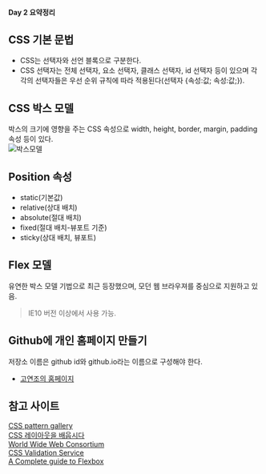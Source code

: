 #### Day 2 요약정리
##  CSS 기본 문법  
* CSS는 선택자와 선언 블록으로 구분한다.  
* CSS 선택자는 전체 선택자, 요소 선택자, 클래스 선택자, id 선택자 등이 있으며 각각의 선택자들은 우선 순위 규칙에 따라 적용된다(선택자 {속성:값; 속성:값;}).

## CSS 박스 모델
박스의 크기에 영향을 주는 CSS 속성으로 width, height, border, margin, padding 속성 등이 있다.  
![박스모델](https://mdn.mozillademos.org/files/8685/boxmodel-(3).png)  

## Position 속성
* static(기본값)
* relative(상대 배치)
* absolute(절대 배치)
* fixed(절대 배치-뷰포트 기준)
* sticky(상대 배치, 뷰포트)

## Flex 모델
유연한 박스 모델 기법으로 최근 등장했으며, 모던 웹 브라우져를 중심으로 지원하고 있음.
>IE10 버전 이상에서 사용 가능.

## Github에 개인 홈페이지 만들기
저장소 이름은 github id와 github.io라는 이름으로 구성해야 한다.
* [고연조의 홈페이지](https://koyounjo.github.io)

## 참고 사이트
[CSS pattern gallery](http://lea.verou.me/css3patterns/)  
[CSS 레이아웃을 배웁시다](http://ko.learnlayout.com/)  
[World Wide Web Consortium](https://www.w3.org/)  
[CSS Validation Service](https://www.w3.org/)  
[A Complete guide to Flexbox](https://css-tricks.com/snippets/css/a-guide-to-flexbox/)  